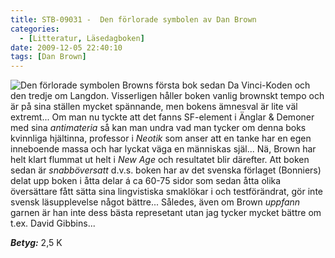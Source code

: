 ```yaml
---
title: STB-09031 -  Den förlorade symbolen av Dan Brown
categories:
  - [Litteratur, Läsedagboken]
date: 2009-12-05 22:40:10
tags: [Dan Brown]
---
```

![Den förlorade symbolen](http://www.adlibris.com/se/covers/M/9/10/9100106461.jpg) Browns första bok sedan Da Vinci-Koden och den tredje om Langdon. Visserligen håller boken vanlig brownskt tempo och är på sina ställen mycket spännande, men bokens ämnesval är lite väl extremt... Om man nu tyckte att det fanns SF-element i Änglar & Demoner med sina _antimateria_ så kan man undra vad man tycker om denna boks kvinnliga hjältinna, professor i _Neotik_ som anser att en tanke har en egen inneboende massa och har lyckat väga en människas själ... Nä, Brown har helt klart flummat ut helt i _New Age_ och resultatet blir därefter. Att boken sedan är _snabböversatt_ d.v.s. boken har av det svenska förlaget (Bonniers) delat upp boken i åtta delar á ca 60-75 sidor som sedan åtta olika översättare fått sätta sina lingvistiska smaklökar i och testförändrat, gör inte svensk läsupplevelse något bättre... Således, även om Brown _uppfann_ garnen är han inte dess bästa represetant utan jag tycker mycket bättre om t.ex. David Gibbins...

***Betyg:*** 2,5 K
